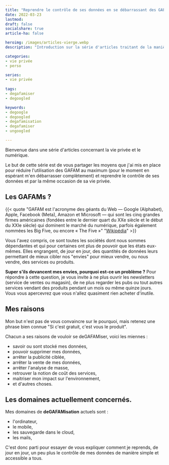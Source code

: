 ```yaml
---
title: "Reprendre le contrôle de ses données en se débarrassant des GAFAMs"
date: 2022-03-23
lastmod: 
draft: false
socialshare: true
article-ha: false

heroimg: /images/articles-vierge.webp
description: "Introduction sur la série d'articles traitant de la manière de reprendre la main sur ses données et sa vie privée."

categories:
- vie privée
- perso

series:
- vie privée
  
tags:
- degafamiser
- degoogled

keywords:
- degoogle
- degoogled
- degafamisation
- degafamiser
- ungoogled

---
```

Bienvenue dans une série d'articles concernant la vie privée et le numérique.

Le but de cette série est de vous partager les moyens que j'ai mis en place pour réduire l'utilisation des GAFAM au maximum (pour le moment en espérant m'en débarrasser complètement) et reprendre le contrôle de ses données et par la même occasion de sa vie privée.

## Les GAFAMs ?

{{< quote "GAFAM est l'acronyme des géants du Web — Google (Alphabet), Apple, Facebook (Meta), Amazon et Microsoft — qui sont les cinq grandes firmes américaines (fondées entre le dernier quart du XXe siècle et le début du XXIe siècle) qui dominent le marché du numérique, parfois également nommées les Big Five, ou encore « The Five »" "[Wikipédia](https://fr.wikipedia.org/wiki/GAFAM)" >}}


Vous l'avez compris, ce sont toutes les sociétés dont nous sommes dépendantes et qui pour certaines ont plus de pouvoir que les états eux-mêmes. Elles engrangent, de jour en jour, des quantités de données leurs permettant de mieux cibler nos "envies" pour mieux vendre, ou nous vendre, des services ou produits.

**Super s'ils devancent mes envies, pourquoi est-ce un problème ?** Pour répondre à cette question, je vous invite à ne plus ouvrir les newsletters (service de ventes ou magasin), de ne plus regarder les pubs ou tout autres services vendant des produits pendant un mois ou même quinze jours. Vous vous apercevrez que vous n'allez quasiment rien acheter d'inutile.

## Mes raisons
Mon but n'est pas de vous convaincre sur le pourquoi, mais retenez une phrase bien connue "Si c'est gratuit, c'est vous le produit".

Chacun a ses raisons de vouloir se deGAFAMiser, voici les miennes :
* savoir ou sont stocké mes données,
* pouvoir supprimer mes données,
* arrêter la publicité ciblée,
* arrêter la vente de mes données,
* arrêter l'analyse de masse,
* retrouver la notion de coût des services,
* maitriser mon impact sur l'environnement,
* et d'autres choses.

## Les domaines actuellement concernés.
Mes domaines de **deGAFAMisation** actuels sont :
* l'ordinateur,
* le mobile,
* les sauvegarde dans le cloud,
* les mails,

C'est donc parti pour essayer de vous expliquer comment je reprends, de jour en jour, un peu plus le contrôle de mes données de manière simple et accessible a tous.